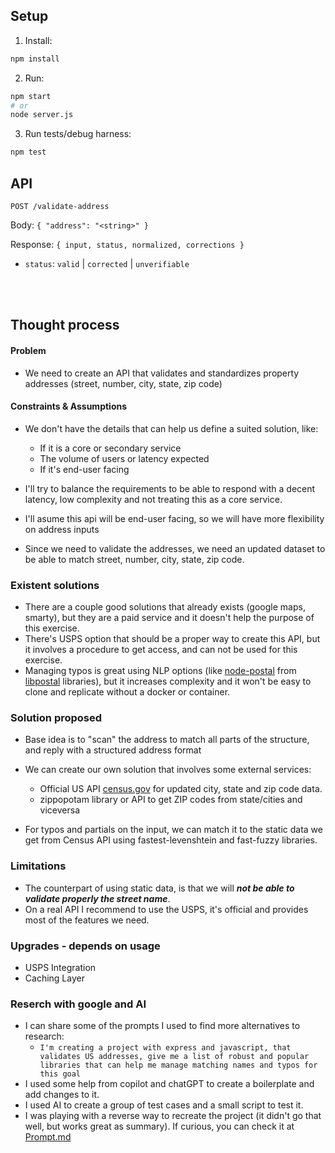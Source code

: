 ## Setup

1. Install:

```bash
npm install
```

2. Run:

```bash
npm start
# or
node server.js
```

3. Run tests/debug harness:

```bash
npm test
```

## API

`POST /validate-address`

Body: `{ "address": "<string>" }`

Response: `{ input, status, normalized, corrections }`

- `status`: `valid` | `corrected` | `unverifiable`

<br><br>

## Thought process

#### Problem

- We need to create an API that validates and standardizes property addresses (street, number, city, state, zip code)

#### Constraints & Assumptions

- We don't have the details that can help us define a suited solution, like:

  - If it is a core or secondary service
  - The volume of users or latency expected
  - If it's end-user facing

- I'll try to balance the requirements to be able to respond with a decent latency, low complexity and not treating this as a core service.
- I'll asume this api will be end-user facing, so we will have more flexibility on address inputs
- Since we need to validate the addresses, we need an updated dataset to be able to match street, number, city, state, zip code.

### Existent solutions

- There are a couple good solutions that already exists (google maps, smarty), but they are a paid service and it doesn't help the purpose of this exercise.
- There's USPS option that should be a proper way to create this API, but it involves a procedure to get access, and can not be used for this exercise.
- Managing typos is great using NLP options (like [node-postal](https://github.com/openvenues/node-postal) from [libpostal](https://github.com/openvenues/libpostal) libraries), but it increases complexity and it won't be easy to clone and replicate without a docker or container.

### Solution proposed

- Base idea is to "scan" the address to match all parts of the structure, and reply with a structured address format
- We can create our own solution that involves some external services:

  - Official US API [census.gov](https://www.census.gov/) for updated city, state and zip code data.
  - zippopotam library or API to get ZIP codes from state/cities and viceversa

- For typos and partials on the input, we can match it to the static data we get from Census API using fastest-levenshtein and fast-fuzzy libraries.

### Limitations

- The counterpart of using static data, is that we will **_not be able to validate properly the street name_**.
- On a real API I recommend to use the USPS, it's official and provides most of the features we need.

### Upgrades - depends on usage

- USPS Integration
- Caching Layer

### Reserch with google and AI

- I can share some of the prompts I used to find more alternatives to research:
  - `I'm creating a project with express and javascript, that validates US addresses, give me a list of robust and popular libraries that can help me manage matching names and typos for this goal`
- I used some help from copilot and chatGPT to create a boilerplate and add changes to it.
- I used AI to create a group of test cases and a small script to test it.
- I was playing with a reverse way to recreate the project (it didn't go that well, but works great as summary). If curious, you can check it at [Prompt.md](./Prompt.md)


